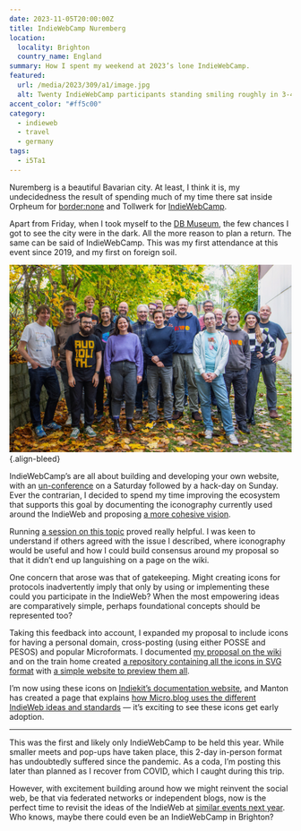 ```yaml
---
date: 2023-11-05T20:00:00Z
title: IndieWebCamp Nuremberg
location:
  locality: Brighton
  country_name: England
summary: How I spent my weekend at 2023’s lone IndieWebCamp.
featured:
  url: /media/2023/309/a1/image.jpg
  alt: Twenty IndieWebCamp participants standing smiling roughly in 3-4 rows on an outdoors inclined driveway, with yellow leaves and grass on the ground and a canopy of trees overhead.
accent_color: "#ff5c00"
category:
  - indieweb
  - travel
  - germany
tags:
  - i5Ta1
---
```


Nuremberg is a beautiful Bavarian city. At least, I think it is, my undecidedness the result of spending much of my time there sat inside Orpheum for [border:none][1] and Tollwerk for [IndieWebCamp][2].

Apart from Friday, when I took myself to the [DB Museum][3], the few chances I got to see the city were in the dark. All the more reason to plan a return. The same can be said of IndieWebCamp. This was my first attendance at this event since 2019, and my first on foreign soil.

![Twenty IndieWebCamp participants standing smiling roughly in 3-4 rows on an outdoors inclined driveway, with yellow leaves and grass on the ground and a canopy of trees overhead.](/media/2023/309/a1/image.jpg "Photograph: Joschi Kuphal.")
{.align-bleed}

IndieWebCamp’s are all about building and developing your own website, with an [un-conference][4] on a Saturday followed by a hack-day on Sunday. Ever the contrarian, I decided to spend my time improving the ecosystem that supports this goal by documenting the iconography currently used around the IndieWeb and proposing [a more cohesive vision][5].

Running [a session on this topic][6] proved really helpful. I was keen to understand if others agreed with the issue I described, where iconography would be useful and how I could build consensus around my proposal so that it didn’t end up languishing on a page on the wiki.

One concern that arose was that of gatekeeping. Might creating icons for protocols inadvertently imply that only by using or implementing these could you participate in the IndieWeb? When the most empowering ideas are comparatively simple, perhaps foundational concepts should be represented too?

Taking this feedback into account, I expanded my proposal to include icons for having a personal domain, cross-posting (using either POSSE and PESOS) and popular Microformats. I documented [my proposal on the wiki][7] and on the train home created [a repository containing all the icons in SVG format][8] with [a simple website to preview them all][9].

I’m now using these icons on [Indiekit’s documentation website][10], and Manton has created a page that explains [how Micro.blog uses the different IndieWeb ideas and standards][11] — it’s exciting to see these icons get early adoption.

---

This was the first and likely only IndieWebCamp to be held this year. While smaller meets and pop-ups have taken place, this 2-day in-person format has undoubtedly suffered since the pandemic. As a coda, I’m posting this later than planned as I recover from COVID, which I caught during this trip.

However, with excitement building around how we might reinvent the social web, be that via federated networks or independent blogs, now is the perfect time to revisit the ideas of the IndieWeb at [similar events next year][12]. Who knows, maybe there could even be an IndieWebCamp in Brighton?

[1]: https://border-none.net/2023/
[2]: https://indieweb.org/2023/Nuremberg
[3]: https://dbmuseum.de/en/nuremberg
[4]: https://en.wikipedia.org/wiki/Unconference
[5]: /2023/298/a1/indieweb_identity/
[6]: https://indieweb.org/2023/Nuremberg/block-icons
[7]: https://indieweb.org/Building_block_icons
[8]: https://github.com/getindiekit/indieweb-icons
[9]: https://getindiekit.github.io/indieweb-icons/
[10]: https://getindiekit.com/specifications
[11]: https://micro.blog/about/indieweb
[12]: https://indieweb.org/Planning#2024

